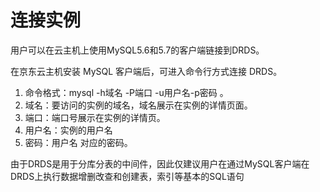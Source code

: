 # 连接实例

用户可以在云主机上使用MySQL5.6和5.7的客户端链接到DRDS。

在京东云主机安装 MySQL 客户端后，可进入命令行方式连接 DRDS。
1. 命令格式：mysql -h域名 -P端口 -u用户名-p密码 。
2. 域名：要访问的实例的域名，域名展示在实例的详情页面。
3. 端口：端口号展示在实例的详情页。
4. 用户名：实例的用户名
5. 密码：用户名 对应的密码。

由于DRDS是用于分库分表的中间件，因此仅建议用户在通过MySQL客户端在DRDS上执行数据增删改查和创建表，索引等基本的SQL语句
